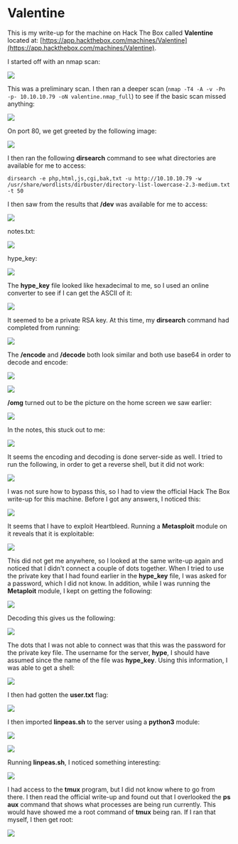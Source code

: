 # Valentine

This is my write-up for the machine on Hack The Box called **Valentine** located at: [https://app.hackthebox.com/machines/Valentine](https://app.hackthebox.com/machines/Valentine).

I started off with an nmap scan:

![](<../../.gitbook/assets/image (363) (1) (1).png>)

This was a preliminary scan. I then ran a deeper scan (`nmap -T4 -A -v -Pn -p- 10.10.10.79 -oN valentine.nmap_full`) to see if the basic scan missed anything:

![](<../../.gitbook/assets/image (327).png>)

On port 80, we get greeted by the following image:

![](<../../.gitbook/assets/image (367) (1) (1).png>)

I then ran the following **dirsearch** command to see what directories are available for me to access:

`dirsearch -e php,html,js,cgi,bak,txt -u http://10.10.10.79 -w /usr/share/wordlists/dirbuster/directory-list-lowercase-2.3-medium.txt -t 50`

I then saw from the results that **/dev** was available for me to access:

![](<../../.gitbook/assets/image (364) (1) (1) (1) (1) (1).png>)

notes.txt:

![](<../../.gitbook/assets/image (370) (1).png>)

hype\_key:

![](<../../.gitbook/assets/image (353) (1) (1).png>)

The **hype\_key** file looked like hexadecimal to me, so I used an online converter to see if I can get the ASCII of it:

![](<../../.gitbook/assets/image (366) (1) (1) (1).png>)

It seemed to be a private RSA key. At this time, my **dirsearch** command had completed from running:

![](<../../.gitbook/assets/image (348) (1).png>)

The **/encode** and **/decode** both look similar and both use base64 in order to decode and encode:

![](<../../.gitbook/assets/image (361) (1) (1) (1).png>)

![](<../../.gitbook/assets/image (329) (1).png>)

**/omg** turned out to be the picture on the home screen we saw earlier:

![](<../../.gitbook/assets/image (351) (1) (1) (1).png>)

In the notes, this stuck out to me:

![](<../../.gitbook/assets/image (362) (1) (1).png>)

It seems the encoding and decoding is done server-side as well. I tried to run the following, in order to get a reverse shell, but it did not work:

![](<../../.gitbook/assets/image (352) (1) (1) (1).png>)

I was not sure how to bypass this, so I had to view the official Hack The Box write-up for this machine. Before I got any answers, I noticed this:

![](<../../.gitbook/assets/image (347) (1).png>)

It seems that I have to exploit Heartbleed. Running a **Metasploit** module on it reveals that it is exploitable:

![](<../../.gitbook/assets/image (368) (1) (1).png>)

This did not get me anywhere, so I looked at the same write-up again and noticed that I didn't connect a couple of dots together. When I tried to use the private key that I had found earlier in the **hype\_key** file, I was asked for a password, which I did not know. In addition, while I was running the  **Metaploit** module, I kept on getting the following:

![](<../../.gitbook/assets/image (371) (1).png>)

Decoding this gives us the following:

![](<../../.gitbook/assets/image (344).png>)

The dots that I was not able to connect was that this was the password for the private key file. The username for the server, **hype**, I should have assumed since the name of the file was **hype\_key**. Using this information, I was able to get a shell:

![](<../../.gitbook/assets/image (346).png>)

I then had gotten the **user.txt** flag:

![](<../../.gitbook/assets/image (339) (1) (1) (1) (1).png>)

I then imported **linpeas.sh** to the server using a **python3** module:

![](<../../.gitbook/assets/image (334).png>)

![](<../../.gitbook/assets/image (369) (1).png>)

Running **linpeas.sh**, I noticed something interesting:

![](<../../.gitbook/assets/image (350) (1) (1).png>)

I had access to the **tmux** program, but I did not know where to go from there. I then read the official write-up and found out that I overlooked the **ps aux** command that shows what processes are being run currently. This would have showed me a root command of **tmux** being ran. If I ran that myself, I then get root:

![](<../../.gitbook/assets/image (372) (1).png>)
